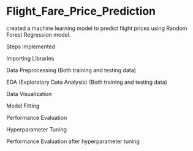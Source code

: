 # Flight_Fare_Price_Prediction

created a machine learning model to predict flight prices using Random Forest Regression model.

Steps implemented

Importing Libraries

Data Preprocessing (Both training and testing data)

EDA (Exploratory Data Analysis) (Both training and testing data)

Data Visualization

Model Fitting

Performance Evaluation

Hyperparameter Tuning

Performance Evaluation after hyperparameter tuning

